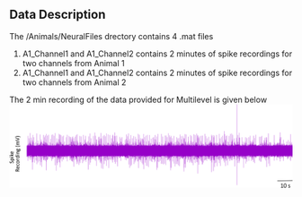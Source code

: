 ## Data Description

The /Animals/NeuralFiles drectory contains 4 .mat files 

1. A1_Channel1 and A1_Channel2 contains 2 minutes of spike recordings for two channels from Animal 1
2. A1_Channel1 and A1_Channel2 contains 2 minutes of spike recordings for two channels from Animal 2

The 2 min recording of the data provided for Multilevel is given below <br/>
![](./Example_Plots/representative_2min_recording.png)

